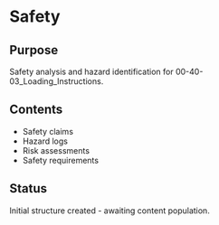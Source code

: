# Safety

## Purpose
Safety analysis and hazard identification for 00-40-03_Loading_Instructions.

## Contents
- Safety claims
- Hazard logs
- Risk assessments
- Safety requirements

## Status
Initial structure created - awaiting content population.
